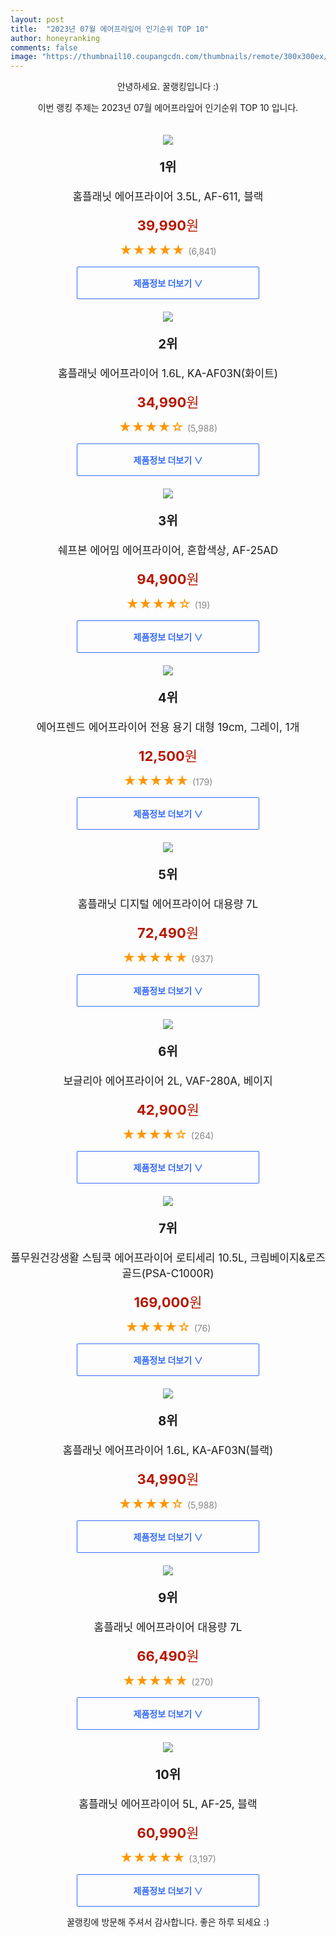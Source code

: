 ```yaml
---
layout: post
title:  "2023년 07월 에어프라잎어 인기순위 TOP 10"
author: honeyranking
comments: false
image: "https://thumbnail10.coupangcdn.com/thumbnails/remote/300x300ex/image/retail/images/217998999266375-b4f8a4b3-ffe4-40aa-9c8f-57c413740966.jpg"
---
```

<p style="text-align: center;">안녕하세요. 꿀랭킹입니다 :)</p>
<p style="text-align: center;">이번 랭킹 주제는 2023년 07월 에어프라잎어 인기순위 TOP 10 입니다.</p><center><img src="https://thumbnail10.coupangcdn.com/thumbnails/remote/300x300ex/image/retail/images/217998999266375-b4f8a4b3-ffe4-40aa-9c8f-57c413740966.jpg" style="margin-top:20px" /></center><p style="text-align: center; font-size: 20px"><b>1위</b></p><p style="text-align: center; font-size: 17px">홈플래닛 에어프라이어 3.5L, AF-611, 블랙</p><p style="text-align: center;"><span style="color: #b61800; font-size: 22px;"><b>39,990</b>원</span></p><p style="text-align: center;"><span style="color: #ff9600; font-size: 20px;">★★★★★ </span><span style="color: #878787;">(6,841)</span></p><center><a href="https://link.coupang.com/a/3QNvf"><div style="font-size: 14px; display: inline-block; padding: 15px 90px; color: #346aff; border-radius: 2px; border: 1px solid #346aff; cursor: pointer;"><b>제품정보 더보기 &or;</b></div></a></center><center><img src="https://thumbnail7.coupangcdn.com/thumbnails/remote/300x300ex/image/retail/images/1479300464463-dd2ec536-38f0-4603-bc19-5554a568e743.jpg" style="margin-top:20px" /></center><p style="text-align: center; font-size: 20px"><b>2위</b></p><p style="text-align: center; font-size: 17px">홈플래닛 에어프라이어 1.6L, KA-AF03N(화이트)</p><p style="text-align: center;"><span style="color: #b61800; font-size: 22px;"><b>34,990</b>원</span></p><p style="text-align: center;"><span style="color: #ff9600; font-size: 20px;">★★★★☆ </span><span style="color: #878787;">(5,988)</span></p><center><a href="https://link.coupang.com/a/3QNvi"><div style="font-size: 14px; display: inline-block; padding: 15px 90px; color: #346aff; border-radius: 2px; border: 1px solid #346aff; cursor: pointer;"><b>제품정보 더보기 &or;</b></div></a></center><center><img src="https://thumbnail8.coupangcdn.com/thumbnails/remote/300x300ex/image/retail/images/2023/02/27/17/6/c618299d-a1fd-4346-ae41-2ce6f40d58fe.jpg" style="margin-top:20px" /></center><p style="text-align: center; font-size: 20px"><b>3위</b></p><p style="text-align: center; font-size: 17px">쉐프본 에어밈 에어프라이어, 혼합색상, AF-25AD</p><p style="text-align: center;"><span style="color: #b61800; font-size: 22px;"><b>94,900</b>원</span></p><p style="text-align: center;"><span style="color: #ff9600; font-size: 20px;">★★★★☆ </span><span style="color: #878787;">(19)</span></p><center><a href="https://link.coupang.com/a/3QNvj"><div style="font-size: 14px; display: inline-block; padding: 15px 90px; color: #346aff; border-radius: 2px; border: 1px solid #346aff; cursor: pointer;"><b>제품정보 더보기 &or;</b></div></a></center><center><img src="https://thumbnail10.coupangcdn.com/thumbnails/remote/300x300ex/image/retail/images/2021/01/26/16/1/6dc43a06-db0f-4e3e-9369-f07e364dac6b.jpg" style="margin-top:20px" /></center><p style="text-align: center; font-size: 20px"><b>4위</b></p><p style="text-align: center; font-size: 17px">에어프렌드 에어프라이어 전용 용기 대형 19cm, 그레이, 1개</p><p style="text-align: center;"><span style="color: #b61800; font-size: 22px;"><b>12,500</b>원</span></p><p style="text-align: center;"><span style="color: #ff9600; font-size: 20px;">★★★★★ </span><span style="color: #878787;">(179)</span></p><center><a href="https://link.coupang.com/a/3QNvl"><div style="font-size: 14px; display: inline-block; padding: 15px 90px; color: #346aff; border-radius: 2px; border: 1px solid #346aff; cursor: pointer;"><b>제품정보 더보기 &or;</b></div></a></center><center><img src="https://thumbnail8.coupangcdn.com/thumbnails/remote/300x300ex/image/retail/images/453315799604973-0b4d6416-ce22-4f34-bd2f-6a3ead748f1a.jpg" style="margin-top:20px" /></center><p style="text-align: center; font-size: 20px"><b>5위</b></p><p style="text-align: center; font-size: 17px">홈플래닛 디지털 에어프라이어 대용량 7L</p><p style="text-align: center;"><span style="color: #b61800; font-size: 22px;"><b>72,490</b>원</span></p><p style="text-align: center;"><span style="color: #ff9600; font-size: 20px;">★★★★★ </span><span style="color: #878787;">(937)</span></p><center><a href="https://link.coupang.com/a/3QNvm"><div style="font-size: 14px; display: inline-block; padding: 15px 90px; color: #346aff; border-radius: 2px; border: 1px solid #346aff; cursor: pointer;"><b>제품정보 더보기 &or;</b></div></a></center><center><img src="https://thumbnail7.coupangcdn.com/thumbnails/remote/300x300ex/image/retail/images/2020/03/12/10/4/d7c8feb3-2b2f-4e64-863b-106478485cd3.jpg" style="margin-top:20px" /></center><p style="text-align: center; font-size: 20px"><b>6위</b></p><p style="text-align: center; font-size: 17px">보글리아 에어프라이어 2L, VAF-280A, 베이지</p><p style="text-align: center;"><span style="color: #b61800; font-size: 22px;"><b>42,900</b>원</span></p><p style="text-align: center;"><span style="color: #ff9600; font-size: 20px;">★★★★☆ </span><span style="color: #878787;">(264)</span></p><center><a href="https://link.coupang.com/a/3QNvn"><div style="font-size: 14px; display: inline-block; padding: 15px 90px; color: #346aff; border-radius: 2px; border: 1px solid #346aff; cursor: pointer;"><b>제품정보 더보기 &or;</b></div></a></center><center><img src="https://thumbnail8.coupangcdn.com/thumbnails/remote/300x300ex/image/vendor_inventory/10e8/b5c2e4fc7750fddb18d839eaccae53e695305ad77740f622d4fa76562374.jpg" style="margin-top:20px" /></center><p style="text-align: center; font-size: 20px"><b>7위</b></p><p style="text-align: center; font-size: 17px">풀무원건강생활 스팀쿡 에어프라이어 로티세리 10.5L, 크림베이지&로즈골드(PSA-C1000R)</p><p style="text-align: center;"><span style="color: #b61800; font-size: 22px;"><b>169,000</b>원</span></p><p style="text-align: center;"><span style="color: #ff9600; font-size: 20px;">★★★★☆ </span><span style="color: #878787;">(76)</span></p><center><a href="https://link.coupang.com/a/3QNvp"><div style="font-size: 14px; display: inline-block; padding: 15px 90px; color: #346aff; border-radius: 2px; border: 1px solid #346aff; cursor: pointer;"><b>제품정보 더보기 &or;</b></div></a></center><center><img src="https://thumbnail6.coupangcdn.com/thumbnails/remote/300x300ex/image/retail/images/2565196204901-b3ec7541-c31a-495e-bf8e-ebad5d52fc6a.jpg" style="margin-top:20px" /></center><p style="text-align: center; font-size: 20px"><b>8위</b></p><p style="text-align: center; font-size: 17px">홈플래닛 에어프라이어 1.6L, KA-AF03N(블랙)</p><p style="text-align: center;"><span style="color: #b61800; font-size: 22px;"><b>34,990</b>원</span></p><p style="text-align: center;"><span style="color: #ff9600; font-size: 20px;">★★★★☆ </span><span style="color: #878787;">(5,988)</span></p><center><a href="https://link.coupang.com/a/3QNvq"><div style="font-size: 14px; display: inline-block; padding: 15px 90px; color: #346aff; border-radius: 2px; border: 1px solid #346aff; cursor: pointer;"><b>제품정보 더보기 &or;</b></div></a></center><center><img src="https://thumbnail8.coupangcdn.com/thumbnails/remote/300x300ex/image/retail/images/453338554091547-62b6bd84-805d-44bd-bc19-c0ed6b91903e.jpg" style="margin-top:20px" /></center><p style="text-align: center; font-size: 20px"><b>9위</b></p><p style="text-align: center; font-size: 17px">홈플래닛 에어프라이어 대용량 7L</p><p style="text-align: center;"><span style="color: #b61800; font-size: 22px;"><b>66,490</b>원</span></p><p style="text-align: center;"><span style="color: #ff9600; font-size: 20px;">★★★★★ </span><span style="color: #878787;">(270)</span></p><center><a href="https://link.coupang.com/a/3QNvs"><div style="font-size: 14px; display: inline-block; padding: 15px 90px; color: #346aff; border-radius: 2px; border: 1px solid #346aff; cursor: pointer;"><b>제품정보 더보기 &or;</b></div></a></center><center><img src="https://thumbnail8.coupangcdn.com/thumbnails/remote/300x300ex/image/retail/images/42784824408200-31221b14-cdc0-40cf-b27d-bb7fc7f25b68.jpg" style="margin-top:20px" /></center><p style="text-align: center; font-size: 20px"><b>10위</b></p><p style="text-align: center; font-size: 17px">홈플래닛 에어프라이어 5L, AF-25, 블랙</p><p style="text-align: center;"><span style="color: #b61800; font-size: 22px;"><b>60,990</b>원</span></p><p style="text-align: center;"><span style="color: #ff9600; font-size: 20px;">★★★★★ </span><span style="color: #878787;">(3,197)</span></p><center><a href="https://link.coupang.com/a/3QNvt"><div style="font-size: 14px; display: inline-block; padding: 15px 90px; color: #346aff; border-radius: 2px; border: 1px solid #346aff; cursor: pointer;"><b>제품정보 더보기 &or;</b></div></a></center><p style="text-align: center;">꿀랭킹에 방문해 주셔서 감사합니다. 좋은 하루 되세요 :)</p>